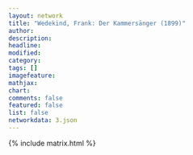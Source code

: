 ```yaml
---
layout: network
title: "Wedekind, Frank: Der Kammersänger (1899)"
author:
description:
headline:
modified:
category:
tags: []
imagefeature: 
mathjax: 
chart: 
comments: false
featured: false
list: false
networkdata: 3.json
---
```

{% include matrix.html %}
